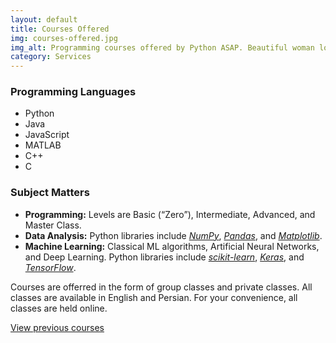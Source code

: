 ```yaml
---
layout: default
title: Courses Offered
img: courses-offered.jpg
img_alt: Programming courses offered by Python ASAP. Beautiful woman looking at a web browser on a desktop computer.
category: Services
---
```

### Programming Languages
- Python
- Java
- JavaScript
- MATLAB
- C++
- C

### Subject Matters
- **Programming:** Levels are Basic (<q>Zero</q>), Intermediate, Advanced, and Master Class.
- **Data Analysis:** Python libraries include [*NumPy*](https://numpy.org), [*Pandas*](https://pandas.pydata.org), and [*Matplotlib*](https://matplotlib.org).
- **Machine Learning:** Classical ML algorithms, Artificial Neural Networks, and Deep Learning. Python libraries include [*scikit-learn*](https://scikit-learn.org), [*Keras*](https://keras.io), and [*TensorFlow*](https://www.tensorflow.org).

Courses are offerred in the form of group classes and private classes.
All classes are available in English and Persian.
For your convenience, all classes are held online.

<a href="{{ site.url }}/course-history">View previous courses</a>
